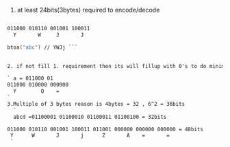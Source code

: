 1. at least 24bits(3bytes) required to encode/decode

``` abc = 01100001 01100010 01100011

011000 010110 001001 100011
  Y       W     J       J

btoa("abc") // YWJj ```
 

2. if not fill 1. requirement then its will fillup with 0's to do minimum 24 bits

` a = 011000 01
011000 010000 000000
  Y        Q    =
`
3.Multiple of 3 bytes reason is 4bytes = 32 , 6^2 = 36bits
  `
  abcd =01100001 01100010 01100011 01100100 = 32bits

011000 010110 001001 100011 011001 000000 000000 000000 = 48bits
 Y      W       J       j      Z       A    =       =
 `
